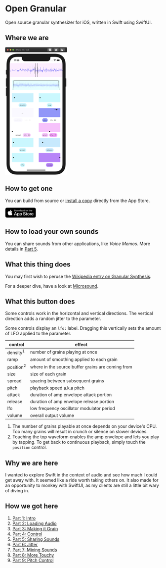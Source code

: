# Open Granular

Open source granular synthesizer for iOS, written in Swift using SwiftUI.



## Where we are

<img src="Meta%20Assets/iPhone.png" width="200px" />



## How to get one

You can build from source or [install a copy](https://apps.apple.com/us/app/open-granular/id1549682361) directly from the App Store.

<a href="https://apps.apple.com/us/app/open-granular/id1549682361"><img src="Meta%20Assets/AppStore.svg" width="100px" /></a>



## How to load your own sounds

You can share sounds from other applications, like _Voice Memos_. More details in [Part 5](http://the.strange.agency/blog/open-grain-05/).



## What this thing does

You may first wish to peruse the [Wikipedia entry on Granular Synthesis](https://en.wikipedia.org/wiki/Granular_synthesis).

For a deeper dive, have a look at [Microsound](https://www.amazon.com/Microsound-MIT-Press-Curtis-Roads/dp/0262681544/).



## What this button does

Some controls work in the horizontal and vertical directions. The vertical direction adds a random jitter to the parameter.

Some controls display an `lfo:` label. Dragging this vertically sets the amount of LFO applied to the parameter.


control | effect
--- | ---
density<sup>1</sup> | number of grains playing at once
ramp | amount of smoothing applied to each grain
position<sup>2</sup> | where in the source buffer grains are coming from
size | size of each grain
spread | spacing between subsequent grains
pitch | playback speed a.k.a pitch
attack | duration of amp envelope attack portion
release | duration of amp envelope release portion
lfo | low frequency oscillator modulator period
volume | overall output volume


1. The number of grains playable at once depends on your device's CPU. Too many grains will result in crunch or silence on slower devices.
2. Touching the top waveform enables the amp envelope and lets you play by tapping. To get back to continuous playback, simply touch the `position` control.


## Why we are here

I wanted to explore Swift in the context of audio and see how much I could get away with. It seemed like a ride worth taking others on. It also made for an opportunity to monkey with SwiftUI, as my clients are still a little bit wary of diving in.



## How we got here

1. [Part 1: Intro](http://the.strange.agency/blog/open-grain-01/)
1. [Part 2: Loading Audio](http://the.strange.agency/blog/open-grain-02/)
1. [Part 3: Making it Grain](http://the.strange.agency/blog/open-grain-03/)
1. [Part 4: Control](http://the.strange.agency/blog/open-grain-04/)
1. [Part 5: Sharing Sounds](http://the.strange.agency/blog/open-grain-05/)
1. [Part 6: Jitter](http://the.strange.agency/blog/open-grain-06/)
1. [Part 7: Mixing Sounds](http://the.strange.agency/blog/open-grain-07/)
1. [Part 8: More Touchy](http://the.strange.agency/blog/open-grain-08/)
1. [Part 9: Pitch Control](http://the.strange.agency/blog/open-grain-09/)

